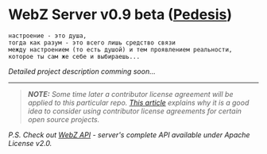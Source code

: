 # WebZ Server v0.9 beta ([Pedesis](https://www.pinterest.com/teremterem/pedesis-from-ancient-greek-a-leaping/))

```
настроение - это душа,  
тогда как разум - это всего лишь средство связи  
между настроением (то есть душой) и тем проявлением реальности,  
которое ты сам же себе и выбираешь...
```

*Detailed project description comming soon...*

----

> ***NOTE:*** *Some time later a contributor license agreement will be applied to this particular repo. [This article](https://julien.ponge.org/blog/in-defense-of-contributor-license-agreements/) explains why it is a good idea to consider using contributor license agreements for certain open source projects.*

*P.S. Check out [WebZ API](https://github.com/terems-org/webz-api#webz-api-v09-beta-pedesis) - server's complete API available under Apache License v2.0.*
